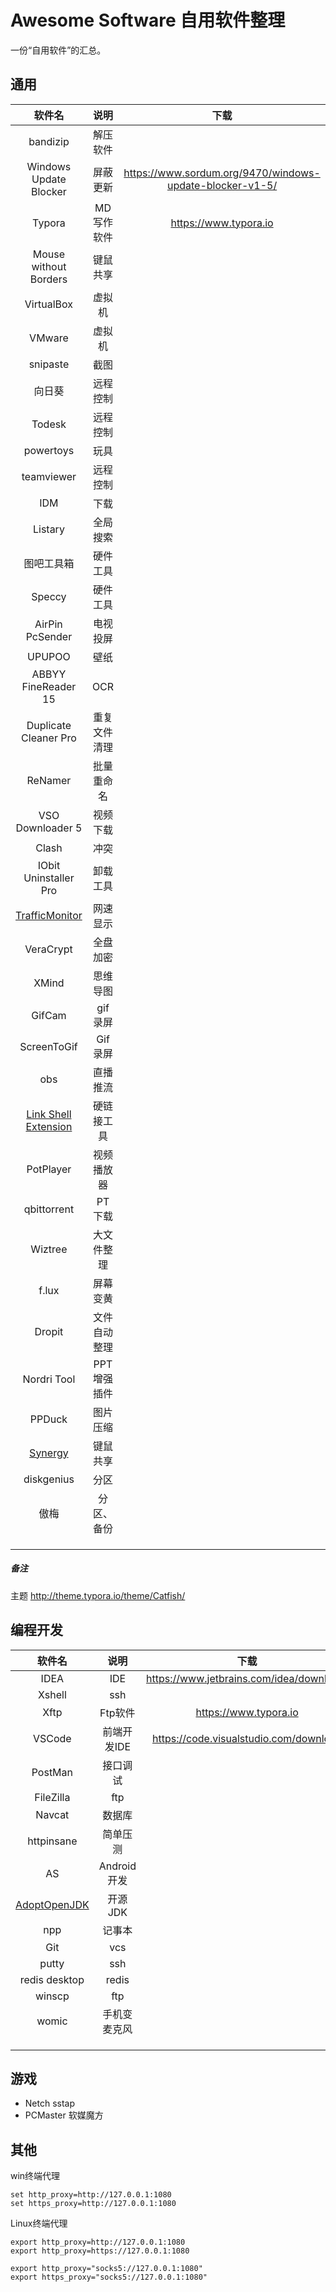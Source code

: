 Awesome Software 自用软件整理
=========================


一份“自用软件”的汇总。

## 通用

|                            软件名                            |     说明     |                           下载                           |
| :----------------------------------------------------------: | :----------: | :------------------------------------------------------: |
|                           bandizip                           |   解压软件   |                                                          |
|                    Windows Update Blocker                    |   屏蔽更新   | https://www.sordum.org/9470/windows-update-blocker-v1-5/ |
|                            Typora                            |  MD写作软件  |                  https://www.typora.io                   |
|                    Mouse without Borders                     |   键鼠共享   |                                                          |
|                          VirtualBox                          |    虚拟机    |                                                          |
|                            VMware                            |    虚拟机    |                                                          |
|                           snipaste                           |     截图     |                                                          |
|                            向日葵                            |   远程控制   |                                                          |
|                            Todesk                            |   远程控制   |                                                          |
|                          powertoys                           |     玩具     |                                                          |
|                          teamviewer                          |   远程控制   |                                                          |
|                             IDM                              |     下载     |                                                          |
|                           Listary                            |   全局搜索   |                                                          |
|                          图吧工具箱                          |   硬件工具   |                                                          |
|                            Speccy                            |   硬件工具   |                                                          |
|                       AirPin PcSender                        |   电视投屏   |                                                          |
|                            UPUPOO                            |     壁纸     |                                                          |
|                     ABBYY FineReader 15                      |     OCR      |                                                          |
|                    Duplicate Cleaner Pro                     | 重复文件清理 |                                                          |
|                           ReNamer                            |  批量重命名  |                                                          |
|                       VSO Downloader 5                       |   视频下载   |                                                          |
|                            Clash                             |     冲突     |                                                          |
|                    IObit Uninstaller Pro                     |   卸载工具   |                                                          |
| [TrafficMonitor](https://github.com/zhongyang219/TrafficMonitor) |   网速显示   |                                                          |
|                          VeraCrypt                           |   全盘加密   |                                                          |
|                            XMind                             |   思维导图   |                                                          |
|                            GifCam                            |   gif录屏    |                                                          |
|                         ScreenToGif                          |   Gif录屏    |                                                          |
|                             obs                              |   直播推流   |                                                          |
| [Link Shell Extension](https://schinagl.priv.at/nt/hardlinkshellext/linkshellextension.html) |  硬链接工具  |                                                          |
|                          PotPlayer                           |  视频播放器  |                                                          |
|                         qbittorrent                          |    PT下载    |                                                          |
|                           Wiztree                            |  大文件整理  |                                                          |
|                            f.lux                             |   屏幕变黄   |                                                          |
|                            Dropit                            | 文件自动整理 |                                                          |
|                         Nordri Tool                          | PPT增强插件  |                                                          |
|                            PPDuck                            |   图片压缩   |                                                          |
|            [Synergy](https://symless.com/synergy)            |   键鼠共享   |                                                          |
|                          diskgenius                          |     分区     |                                                          |
|                             傲梅                             |  分区、备份  |                                                          |
|                                                              |              |                                                          |
|                                                              |              |                                                          |
|                                                              |              |                                                          |



##### 备注

主题 http://theme.typora.io/theme/Catfish/



## 编程开发

|                  软件名                   |     说明     |                   下载                   |
| :---------------------------------------: | :----------: | :--------------------------------------: |
|                   IDEA                    |     IDE      | https://www.jetbrains.com/idea/download/ |
|                  Xshell                   |     ssh      |                                          |
|                   Xftp                    |   Ftp软件    |          https://www.typora.io           |
|                  VSCode                   | 前端开发IDE  |  https://code.visualstudio.com/download  |
|                  PostMan                  |   接口调试   |                                          |
|                 FileZilla                 |     ftp      |                                          |
|                  Navcat                   |    数据库    |                                          |
|                httpinsane                 |   简单压测   |                                          |
|                    AS                     | Android开发  |                                          |
| [AdoptOpenJDK](https://adoptopenjdk.net/) |   开源JDK    |                                          |
|                    npp                    |    记事本    |                                          |
|                    Git                    |     vcs      |                                          |
|                   putty                   |     ssh      |                                          |
|               redis desktop               |    redis     |                                          |
|                  winscp                   |     ftp      |                                          |
|                   womic                   | 手机变麦克风 |                                          |
|                                           |              |                                          |
|                                           |              |                                          |
|                                           |              |                                          |



## 游戏

- Netch sstap
- PCMaster 软媒魔方



## 其他

win终端代理

```
set http_proxy=http://127.0.0.1:1080
set https_proxy=http://127.0.0.1:1080
```

Linux终端代理

```text
export http_proxy=http://127.0.0.1:1080
export http_proxy=https://127.0.0.1:1080
```

```
export http_proxy="socks5://127.0.0.1:1080"
export https_proxy="socks5://127.0.0.1:1080"
```

